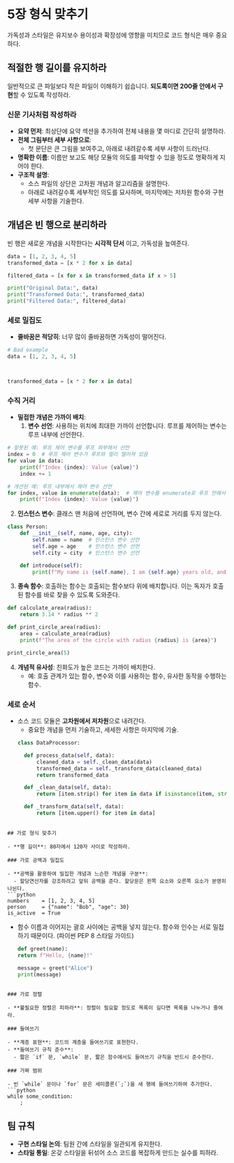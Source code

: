 # 5장 형식 맞추기

가독성과 스타일은 유지보수 용이성과 확장성에 영향을 미치므로 코드 형식은 매우 중요하다.

## 적절한 행 길이를 유지하라

일반적으로 큰 파일보다 작은 파일이 이해하기 쉽습니다. **되도록이면 200줄 안에서 구현**할 수 있도록 작성하라.

### 신문 기사처럼 작성하라

- **요약 먼저**: 최상단에 요약 섹션을 추가하여 전체 내용을 몇 마디로 간단히 설명하라.
- **전체 그림부터 세부 사항으로**:
  - 첫 문단은 큰 그림을 보여주고, 아래로 내려갈수록 세부 사항이 드러난다.
- **명확한 이름**: 이름만 보고도 해당 모듈의 의도를 파악할 수 있을 정도로 명확하게 지어야 한다.
- **구조적 설명**:
  - 소스 파일의 상단은 고차원 개념과 알고리즘을 설명한다.
  - 아래로 내려갈수록 세부적인 의도를 묘사하며, 마지막에는 저차원 함수와 구현 세부 사항을 기술한다.

## 개념은 빈 행으로 분리하라

빈 행은 새로운 개념을 시작한다는 **시각적 단서** 이고, 가독성을 높여준다.
```python
data = [1, 2, 3, 4, 5]
transformed_data = [x * 2 for x in data]

filtered_data = [x for x in transformed_data if x > 5]

print("Original Data:", data)
print("Transformed Data:", transformed_data)
print("Filtered Data:", filtered_data)
```

### 세로 밀집도

- **줄바꿈은 적당히**: 너무 많이 줄바꿈하면 가독성이 떨어진다.
```python
# Bad example 
data = [1, 2, 3, 4, 5]



transformed_data = [x * 2 for x in data]
```

### 수직 거리

- **밀접한 개념은 가까이 배치**:
  1. **변수 선언**: 사용하는 위치에 최대한 가까이 선언합니다. 루프를 제어하는 변수는 루프 내부에 선언한다.
```python
# 잘못된 예: 루프 제어 변수를 루프 외부에서 선언
index = 0  # 루프 제어 변수가 루프와 멀리 떨어져 있음
for value in data:
    print(f"Index {index}: Value {value}")
    index += 1

# 개선된 예: 루프 내부에서 제어 변수 선언
for index, value in enumerate(data):  # 제어 변수를 enumerate로 루프 안에서 생성
    print(f"Index {index}: Value {value}")
```

  2. **인스턴스 변수**: 클래스 맨 처음에 선언하며, 변수 간에 세로로 거리를 두지 않는다.
```python
class Person:
    def __init__(self, name, age, city):
        self.name = name  # 인스턴스 변수 선언
        self.age = age    # 인스턴스 변수 선언
        self.city = city  # 인스턴스 변수 선언

    def introduce(self):
        print(f"My name is {self.name}, I am {self.age} years old, and I live in {self.city}.")
```

  3. **종속 함수**: 호출하는 함수는 호출되는 함수보다 위에 배치합니다. 이는 독자가 호출된 함수를 바로 찾을 수 있도록 도와준다.
```python
def calculate_area(radius):
    return 3.14 * radius ** 2

def print_circle_area(radius):
    area = calculate_area(radius)  
    print(f"The area of the circle with radius {radius} is {area}")

print_circle_area(5)
```

  4. **개념적 유사성**: 친화도가 높은 코드는 가까이 배치한다.
     - 예: 호출 관계가 있는 함수, 변수와 이를 사용하는 함수, 유사한 동작을 수행하는 함수.

### 세로 순서

- 소스 코드 모듈은 **고차원에서 저차원**으로 내려간다.
  - 중요한 개념을 먼저 기술하고, 세세한 사항은 마지막에 기술.
  ```python
  class DataProcessor:

    def process_data(self, data):
        cleaned_data = self._clean_data(data) 
        transformed_data = self._transform_data(cleaned_data)  
        return transformed_data

    def _clean_data(self, data):
        return [item.strip() for item in data if isinstance(item, str)]

    def _transform_data(self, data):
        return [item.upper() for item in data]
```
  
## 가로 형식 맞추기

- **행 길이**: 80자에서 120자 사이로 작성하라.

### 가로 공백과 밀집도

- **공백을 활용하여 밀집한 개념과 느슨한 개념을 구분**:
  - 할당연산자를 강조하려고 앞뒤 공백을 준다. 할당문은 왼쪽 요소와 오른쪽 요소가 분명히 나뉜다.
```python
numbers    = [1, 2, 3, 4, 5]
person     = {"name": "Bob", "age": 30}
is_active  = True
```
  - 함수 이름과 이어지는 괄호 사이에는 공백을 넣지 않는다. 함수와 인수는 서로 밀접하기 때문이다. (파이썬 PEP 8 스타일 가이드) 
    ```python
    def greet(name):
    return f"Hello, {name}!"

    message = greet("Alice")
    print(message)
```

### 가로 정렬

- **불필요한 정렬은 피하라**: 정렬이 필요할 정도로 목록이 길다면 목록을 나누거나 줄여라.

### 들여쓰기

- **계층 표현**: 코드의 계층을 들여쓰기로 표현한다.
- **들여쓰기 규칙 준수**:
  - 짧은 `if` 문, `while` 문, 짧은 함수에서도 들여쓰기 규칙을 반드시 준수한다.

### 가짜 범위

- 빈 `while` 문이나 `for` 문은 세미콜론(`;`)을 새 행에 들여쓰기하여 추가한다.
```python
while some_condition:
    ;
```

## 팀 규칙

- **구현 스타일 논의**: 팀원 간에 스타일을 일관되게 유지한다.
- **스타일 통일**: 온갖 스타일을 뒤섞어 소스 코드를 복잡하게 만드는 실수를 피하라.
